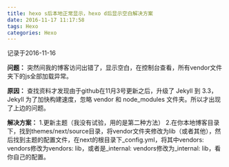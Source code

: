 ```yaml
---
title: hexo s后本地正常显示，hexo d后显示空白解决方案
date: 2016-11-17 11:17:58
tags: Hexo
categories: Hexo
---
```

记录于2016-11-16

**问题：**
突然间我的博客访问出错了，显示空白，在控制台查看，所有vendor文件夹下的js全部加载异常。

**原因：**
查找资料才发现由于github在11月3号更新之后，升级了 Jekyll 到 3.3，Jekyll 为了加快构建速度，忽略 vendor 和 node_modules 文件夹。所以才出现了上边的问题。

**解决方案：**
1.更新主题（我没有试验，用的是第二种方法）
2.在你本地博客目录下，找到themes/next/source目录，将vendor文件夹修改为lib（或者其他），然后找到主题的配置文件，在next的根目录下_config.yml，将其中vendors: vendors修改为vendors: lib，或者是_internal: vendors修改为_internal: lib，看你自己的配置。